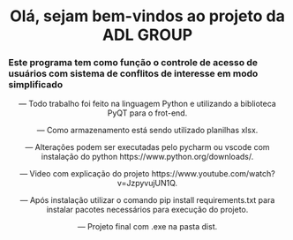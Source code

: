<h1 align = "center">Olá, sejam bem-vindos ao projeto da ADL GROUP</h1>
<h3>Este programa tem como função o controle de acesso de usuários com sistema de conflitos de interesse em modo simplificado</h3>

<p align="center">— Todo trabalho foi feito na linguagem Python e utilizando a biblioteca PyQT para o frot-end.</p>

<p align="center">— Como armazenamento está sendo utilizado planilhas xlsx.</p>

<p align="center">— Alterações podem ser executadas pelo pycharm ou vscode com instalação do python https://www.python.org/downloads/.</p>

<p align="center">— Video com explicação do projeto https://www.youtube.com/watch?v=JzpyvujUN1Q.</p>

<p align="center">— Após instalação utilizar o comando pip install requirements.txt para instalar pacotes necessários para execução do projeto.</p>

<p align="center">— Projeto final com .exe na pasta dist.</p>
